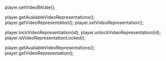 player.setVideoBitrate();

player.getAvailableVideoRepresentations();
player.getVideoRepresentation();
player.setVideoRepresentation();

player.lockVideoRepresentation(id);
player.unlockVideoRepresentation(id);
player.isVideoRepresentationLocked();

player.getAvailableVideoRepresentations();
player.getVideoRepresentation();
